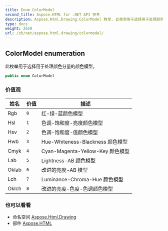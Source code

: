 ```yaml
---
title: Enum ColorModel
second_title: Aspose.HTML for .NET API 参考
description: Aspose.Html.Drawing.ColorModel 枚举. 此枚举用于选择用于处理颜色分量的颜色模型
type: docs
weight: 2650
url: /zh/net/aspose.html.drawing/colormodel/
---
```

## ColorModel enumeration

此枚举用于选择用于处理颜色分量的颜色模型。

```csharp
public enum ColorModel
```

### 价值观

| 姓名 | 价值 | 描述 |
| --- | --- | --- |
| Rgb | `0` | 红-绿-蓝颜色模型 |
| Hsl | `1` | 色调-饱和度-亮度颜色模型 |
| Hsv | `2` | 色调-饱和度-值颜色模型 |
| Hwb | `3` | Hue-Whiteness-Blackness 颜色模型 |
| Cmyk | `4` | Cyan-Magenta-Yellow-Key 颜色模型 |
| Lab | `5` | Lightness-AB 颜色模型 |
| Oklab | `6` | 改进的亮度-AB 模型 |
| Lch | `7` | Luminance-Chroma-Hue 颜色模型 |
| Oklch | `8` | 改进的亮度-色度-色调颜色模型 |

### 也可以看看

* 命名空间 [Aspose.Html.Drawing](../../aspose.html.drawing/)
* 部件 [Aspose.HTML](../../)



